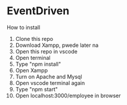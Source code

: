 # EventDriven
How to install
1. Clone this repo
2. Download Xampp, pwede later na
3. Open this repo in vscode
4. Open terminal
5. Type "npm install"
6. Open Xampp
7. Turn on Apache and Mysql
8. Open vscode terminal again
9. Type "npm start"
10. Open localhost:3000/employee in browser

